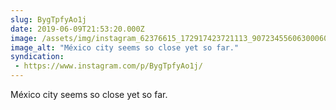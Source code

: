 ```yaml
---
slug: BygTpfyAo1j
date: 2019-06-09T21:53:20.000Z
image: /assets/img/instagram_62376615_172917423721113_9072345560630006029_n_17887698118356038.jpg
image_alt: "México city seems so close yet so far."
syndication:
 - https://www.instagram.com/p/BygTpfyAo1j/
---
```


México city seems so close yet so far.

